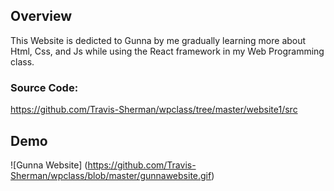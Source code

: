 ## Overview
This Website is dedicted to Gunna by me gradually learning more about Html, Css, and Js while using the React framework in my Web Programming class.
### Source Code: 
https://github.com/Travis-Sherman/wpclass/tree/master/website1/src

## Demo
![Gunna Website] (https://github.com/Travis-Sherman/wpclass/blob/master/gunnawebsite.gif)


